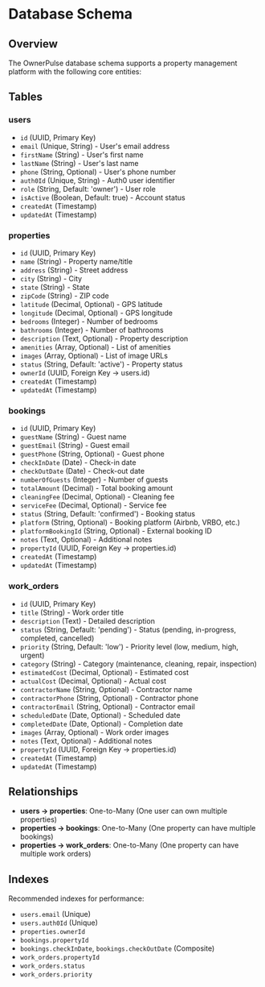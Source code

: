 # Database Schema

## Overview
The OwnerPulse database schema supports a property management platform with the following core entities:

## Tables

### users
- `id` (UUID, Primary Key)
- `email` (Unique, String) - User's email address
- `firstName` (String) - User's first name
- `lastName` (String) - User's last name  
- `phone` (String, Optional) - User's phone number
- `auth0Id` (Unique, String) - Auth0 user identifier
- `role` (String, Default: 'owner') - User role
- `isActive` (Boolean, Default: true) - Account status
- `createdAt` (Timestamp)
- `updatedAt` (Timestamp)

### properties
- `id` (UUID, Primary Key)
- `name` (String) - Property name/title
- `address` (String) - Street address
- `city` (String) - City
- `state` (String) - State
- `zipCode` (String) - ZIP code
- `latitude` (Decimal, Optional) - GPS latitude
- `longitude` (Decimal, Optional) - GPS longitude
- `bedrooms` (Integer) - Number of bedrooms
- `bathrooms` (Integer) - Number of bathrooms
- `description` (Text, Optional) - Property description
- `amenities` (Array, Optional) - List of amenities
- `images` (Array, Optional) - List of image URLs
- `status` (String, Default: 'active') - Property status
- `ownerId` (UUID, Foreign Key → users.id)
- `createdAt` (Timestamp)
- `updatedAt` (Timestamp)

### bookings
- `id` (UUID, Primary Key)
- `guestName` (String) - Guest name
- `guestEmail` (String) - Guest email
- `guestPhone` (String, Optional) - Guest phone
- `checkInDate` (Date) - Check-in date
- `checkOutDate` (Date) - Check-out date
- `numberOfGuests` (Integer) - Number of guests
- `totalAmount` (Decimal) - Total booking amount
- `cleaningFee` (Decimal, Optional) - Cleaning fee
- `serviceFee` (Decimal, Optional) - Service fee
- `status` (String, Default: 'confirmed') - Booking status
- `platform` (String, Optional) - Booking platform (Airbnb, VRBO, etc.)
- `platformBookingId` (String, Optional) - External booking ID
- `notes` (Text, Optional) - Additional notes
- `propertyId` (UUID, Foreign Key → properties.id)
- `createdAt` (Timestamp)
- `updatedAt` (Timestamp)

### work_orders
- `id` (UUID, Primary Key)
- `title` (String) - Work order title
- `description` (Text) - Detailed description
- `status` (String, Default: 'pending') - Status (pending, in-progress, completed, cancelled)
- `priority` (String, Default: 'low') - Priority level (low, medium, high, urgent)
- `category` (String) - Category (maintenance, cleaning, repair, inspection)
- `estimatedCost` (Decimal, Optional) - Estimated cost
- `actualCost` (Decimal, Optional) - Actual cost
- `contractorName` (String, Optional) - Contractor name
- `contractorPhone` (String, Optional) - Contractor phone
- `contractorEmail` (String, Optional) - Contractor email
- `scheduledDate` (Date, Optional) - Scheduled date
- `completedDate` (Date, Optional) - Completion date
- `images` (Array, Optional) - Work order images
- `notes` (Text, Optional) - Additional notes
- `propertyId` (UUID, Foreign Key → properties.id)
- `createdAt` (Timestamp)
- `updatedAt` (Timestamp)

## Relationships

- **users → properties**: One-to-Many (One user can own multiple properties)
- **properties → bookings**: One-to-Many (One property can have multiple bookings)  
- **properties → work_orders**: One-to-Many (One property can have multiple work orders)

## Indexes

Recommended indexes for performance:
- `users.email` (Unique)
- `users.auth0Id` (Unique)
- `properties.ownerId`
- `bookings.propertyId`
- `bookings.checkInDate`, `bookings.checkOutDate` (Composite)
- `work_orders.propertyId`
- `work_orders.status`
- `work_orders.priority`